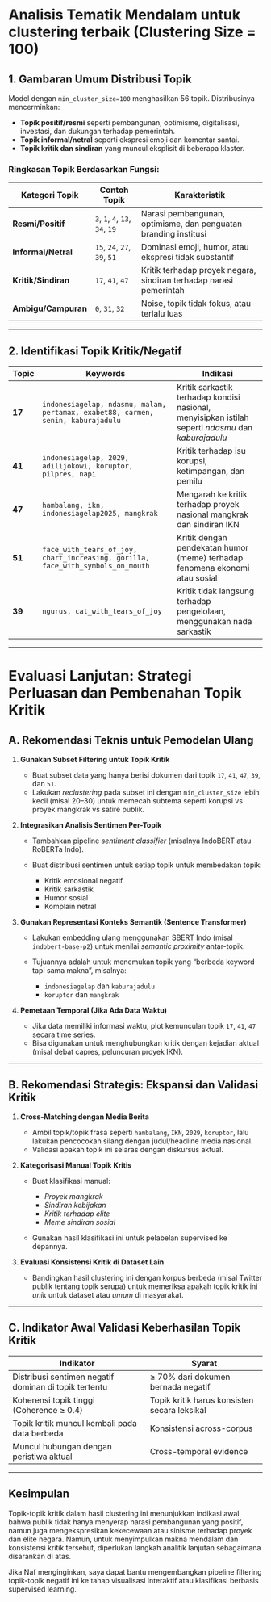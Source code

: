 # Analisis Tematik Mendalam untuk clustering terbaik (Clustering Size = 100)

## 1. **Gambaran Umum Distribusi Topik**

Model dengan `min_cluster_size=100` menghasilkan 56 topik. Distribusinya mencerminkan:

* **Topik positif/resmi** seperti pembangunan, optimisme, digitalisasi, investasi, dan dukungan terhadap pemerintah.
* **Topik informal/netral** seperti ekspresi emoji dan komentar santai.
* **Topik kritik dan sindiran** yang muncul eksplisit di beberapa klaster.

### Ringkasan Topik Berdasarkan Fungsi:

| Kategori Topik      | Contoh Topik                    | Karakteristik                                                      |
| ------------------- | ------------------------------- | ------------------------------------------------------------------ |
| **Resmi/Positif**   | `3`, `1`, `4`, `13`, `34`, `19` | Narasi pembangunan, optimisme, dan penguatan branding institusi    |
| **Informal/Netral** | `15`, `24`, `27`, `39`, `51`    | Dominasi emoji, humor, atau ekspresi tidak substantif              |
| **Kritik/Sindiran** | `17`, `41`, `47`                | Kritik terhadap proyek negara, sindiran terhadap narasi pemerintah |
| **Ambigu/Campuran** | `0`, `31`, `32`                 | Noise, topik tidak fokus, atau terlalu luas                        |

---

## 2. **Identifikasi Topik Kritik/Negatif**

| Topic  | Keywords                                                                         | Indikasi                                                                                            |
| ------ | -------------------------------------------------------------------------------- | --------------------------------------------------------------------------------------------------- |
| **17** | `indonesiagelap, ndasmu, malam, pertamax, exabet88, carmen, senin, kaburajadulu` | Kritik sarkastik terhadap kondisi nasional, menyisipkan istilah seperti *ndasmu* dan *kaburajadulu* |
| **41** | `indonesiagelap, 2029, adilijokowi, koruptor, pilpres, napi`                     | Kritik terhadap isu korupsi, ketimpangan, dan pemilu                                                |
| **47** | `hambalang, ikn, indonesiagelap2025, mangkrak`                                   | Mengarah ke kritik terhadap proyek nasional mangkrak dan sindiran IKN                               |
| **51** | `face_with_tears_of_joy, chart_increasing, gorilla, face_with_symbols_on_mouth`  | Kritik dengan pendekatan humor (meme) terhadap fenomena ekonomi atau sosial                         |
| **39** | `ngurus, cat_with_tears_of_joy`                                                  | Kritik tidak langsung terhadap pengelolaan, menggunakan nada sarkastik                              |

---

# Evaluasi Lanjutan: Strategi Perluasan dan Pembenahan Topik Kritik

## A. **Rekomendasi Teknis untuk Pemodelan Ulang**

1. **Gunakan Subset Filtering untuk Topik Kritik**

   * Buat subset data yang hanya berisi dokumen dari topik `17`, `41`, `47`, `39`, dan `51`.
   * Lakukan *reclustering* pada subset ini dengan `min_cluster_size` lebih kecil (misal 20–30) untuk memecah subtema seperti korupsi vs proyek mangkrak vs satire publik.

2. **Integrasikan Analisis Sentimen Per-Topik**

   * Tambahkan pipeline *sentiment classifier* (misalnya IndoBERT atau RoBERTa Indo).
   * Buat distribusi sentimen untuk setiap topik untuk membedakan topik:

     * Kritik emosional negatif
     * Kritik sarkastik
     * Humor sosial
     * Komplain netral

3. **Gunakan Representasi Konteks Semantik (Sentence Transformer)**

   * Lakukan embedding ulang menggunakan SBERT Indo (misal `indobert-base-p2`) untuk menilai *semantic proximity* antar-topik.
   * Tujuannya adalah untuk menemukan topik yang “berbeda keyword tapi sama makna”, misalnya:

     * `indonesiagelap` dan `kaburajadulu`
     * `koruptor` dan `mangkrak`

4. **Pemetaan Temporal (Jika Ada Data Waktu)**

   * Jika data memiliki informasi waktu, plot kemunculan topik `17`, `41`, `47` secara time series.
   * Bisa digunakan untuk menghubungkan kritik dengan kejadian aktual (misal debat capres, peluncuran proyek IKN).

---

## B. **Rekomendasi Strategis: Ekspansi dan Validasi Kritik**

1. **Cross-Matching dengan Media Berita**

   * Ambil topik/topik frasa seperti `hambalang`, `IKN`, `2029`, `koruptor`, lalu lakukan pencocokan silang dengan judul/headline media nasional.
   * Validasi apakah topik ini selaras dengan diskursus aktual.

2. **Kategorisasi Manual Topik Kritis**

   * Buat klasifikasi manual:

     * *Proyek mangkrak*
     * *Sindiran kebijakan*
     * *Kritik terhadap elite*
     * *Meme sindiran sosial*
   * Gunakan hasil klasifikasi ini untuk pelabelan supervised ke depannya.

3. **Evaluasi Konsistensi Kritik di Dataset Lain**

   * Bandingkan hasil clustering ini dengan korpus berbeda (misal Twitter publik tentang topik serupa) untuk memeriksa apakah topik kritik ini *unik* untuk dataset atau *umum* di masyarakat.

---

## C. **Indikator Awal Validasi Keberhasilan Topik Kritik**

| Indikator                                             | Syarat                                       |
| ----------------------------------------------------- | -------------------------------------------- |
| Distribusi sentimen negatif dominan di topik tertentu | ≥ 70% dari dokumen bernada negatif           |
| Koherensi topik tinggi (Coherence ≥ 0.4)              | Topik kritik harus konsisten secara leksikal |
| Topik kritik muncul kembali pada data berbeda         | Konsistensi across-corpus                    |
| Muncul hubungan dengan peristiwa aktual               | Cross-temporal evidence                      |

---

## Kesimpulan

Topik-topik kritik dalam hasil clustering ini menunjukkan indikasi awal bahwa publik tidak hanya menyerap narasi pembangunan yang positif, namun juga mengekspresikan kekecewaan atau sinisme terhadap proyek dan elite negara. Namun, untuk menyimpulkan makna mendalam dan konsistensi kritik tersebut, diperlukan langkah analitik lanjutan sebagaimana disarankan di atas.

Jika Naf menginginkan, saya dapat bantu mengembangkan pipeline filtering topik-topik negatif ini ke tahap visualisasi interaktif atau klasifikasi berbasis supervised learning.

